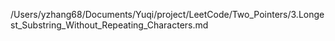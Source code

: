/Users/yzhang68/Documents/Yuqi/project/LeetCode/Two_Pointers/3.Longest_Substring_Without_Repeating_Characters.md
